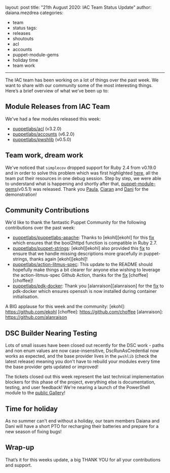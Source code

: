 layout: post
title: "21th August 2020: IAC Team Status Update"
author: daiana.mezdrea
categories:
  - team
  - status
tags:
  - releases
  - shoutouts
  - acl
  - accounts
  - puppet-module-gems
  - holiday time
  - team work
---

The IAC team has been working on a lot of things over the past week.
We want to share with our community some of the most interesting things.
Here’s a brief overview of what we’ve been up to:

## Module Releases from IAC Team
We've had a few modules released this week:
- [puppetlabs/acl](https://github.com/puppetlabs/puppetlabs-acl) (v3.2.0)
- [puppetlabs/accounts](https://github.com/puppetlabs/puppetlabs-accounts) (v6.2.0)
- [puppetlabs/pwshlib](https://github.com/puppetlabs/ruby-pwsh) (v0.5.0)

## Team work, dream work
We've noticed that `simplecov` dropped support for Ruby 2.4 from v0.19.0 and in order to solve this problem which was first highlighted [here](https://github.com/puppetlabs/pdk-templates/issues/345), all the team put their resources in one debug session. Step by step, we were able to understand what is happening and shortly after that, [puppet-module-gems](https://github.com/puppetlabs/puppet-module-gems)(v0.5.1) was released.
Thank you [Paula](https://github.com/pmcmaw), [Ciaran](https://github.com/sanfrancisko) and [Dani](https://github.com/carabasdaniel) for the demonstration! 

## Community Contributions
We'd like to thank the fantastic Puppet Community for the following contributions over the past week:

- [puppetlabs/puppetlabs-apache](https://github.com/puppetlabs/puppetlabs-apache): Thanks to [ekohl][ekohl] for this [fix](https://github.com/puppetlabs/puppetlabs-apache/pull/2060) which ensures that the bool2httpd function is compatible in Ruby 2.7.
- [puppetlabs/puppet-strings](https://github.com/puppetlabs/puppet-strings): [ekohl][ekohl] also provided this [fix](https://github.com/puppetlabs/puppet-strings/pull/246) to ensure that we handle missing descriptions more gracefully in puppet-strings, thanks again [ekohl][ekohl]!
- [puppetlabs/action-litmus-spec](https://github.com/puppetlabs/action-litmus_spec): This update to the README should hopefully make things a bit clearer for anyone else wishing to leverage the action-litmus-spec Github Action, thanks for the [fix](https://github.com/puppetlabs/action-litmus_spec/pull/38) [choffee][choffee]!
- [puppetlabs/pdk-docker](https://github.com/puppetlabs/pdk-docker): Thank you [alanraison][alanraison] for the [fix](https://github.com/puppetlabs/pdk-docker/pull/10) to pdk-docker which ensures openssh is now installed during container initialisation.

A BIG applause for this week and the community:
[ekohl]:                      https://github.com/ekohl
[choffee]:                    https://github.com/choffee
[alanraison]:                 https://github.com/alanraison

## DSC Builder Nearing Testing

Lots of small issues have been closed out recently for the DSC work - paths and non enum values are now case-insensitive, DscRunAsCredential now works as expected, and the base provider lives in the `pwshlib` (check the latest release) meaning you don't have to rebuild your modules every time the base provider gets updated or improved!

The tickets closed out this week represent the last technical implementation blockers for this phase of the project, everything else is documentation, testing, and user feedback! We're nearing a launch of the PowerShell module to the [public Gallery](https://powershellgallery.com)!

## Time for holiday
As no summer can't end without a holiday, our team members Daiana and Dani will have a short PTO for recharging their batteries and prepare for a new season of fixing bugs! 

## Wrap-up
That’s it for this weeks update, a big THANK YOU for all your contributions and support.
